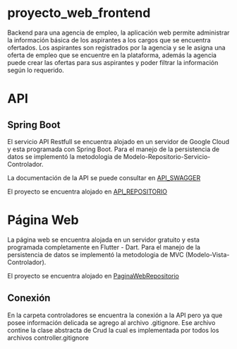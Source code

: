 # proyecto_web_frontend

 Backend para una agencia de empleo, la  aplicación web permite administrar la información básica de los aspirantes a los cargos que se encuentra ofertados. Los aspirantes
son registrados por la agencia y se le asigna una oferta de empleo que se encuentre en la plataforma, además la agencia puede crear las ofertas para sus aspirantes y poder filtrar la información según lo requerido.

# API
## Spring Boot
 El servicio API Restfull se encuentra alojado en un servidor de Google Cloud y esta programada con Spring Boot. Para el manejo de la persistencia de datos se implementó la metodologia de Modelo-Repositorio-Servicio-Controlador.

 La documentación de la API se puede consultar en [API_SWAGGER](https://winged-quanta-337720.wl.r.appspot.com//swagger-ui.html#/)

 El proyecto se encuentra alojado en [API_REPOSITORIO](https://github.com/CStevenO/ProyectoWeb)

# Página Web
La página web se encuentra alojada en un servidor gratuito y esta programada completamente en Flutter - Dart. Para el manejo de la persistencia de datos se implementó la metodologia de MVC (Modelo-Vista-Controlador).

 El proyecto se encuentra alojado en [PaginaWebRepositorio]()
 
 ## Conexión
 En la carpeta controladores se encuentra la conexión a la API pero ya que posee información delicada se agrego al archivo .gitignore. Ese archivo contine la clase abstracta de Crud la cual es implementada por todos los archivos controller.gitignore
 
 